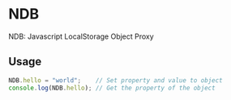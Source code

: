 # NDB
NDB: Javascript LocalStorage Object Proxy

## Usage
```js
NDB.hello = "world";    // Set property and value to object
console.log(NDB.hello); // Get the property of the object
```
